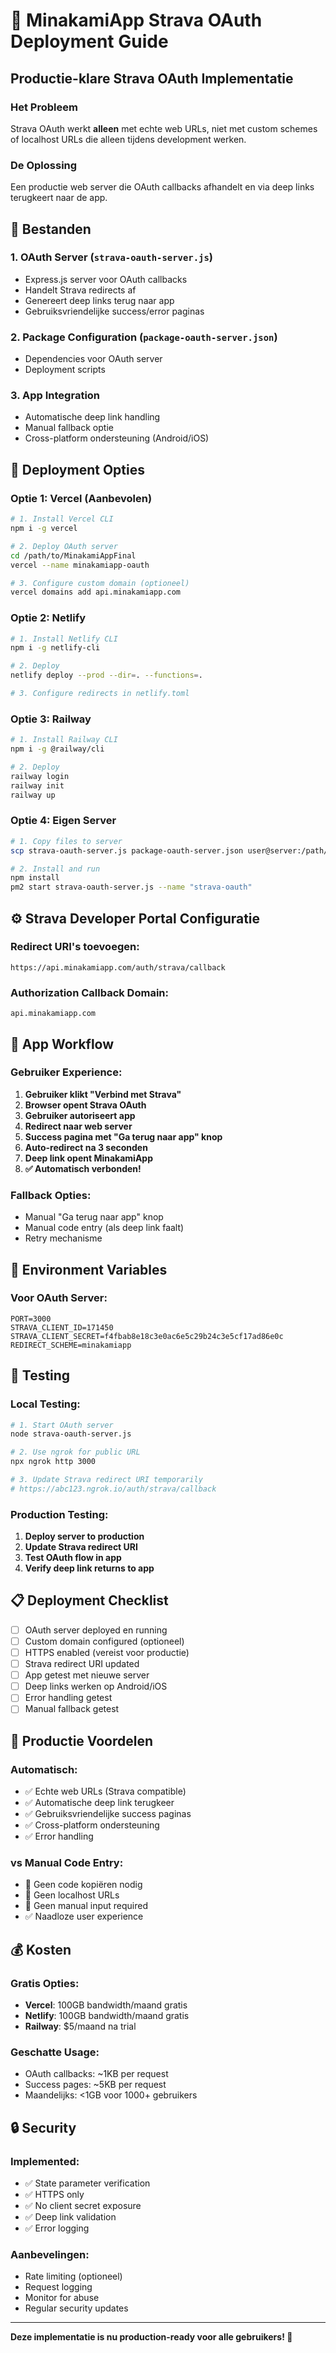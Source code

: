 # 🚴 MinakamiApp Strava OAuth Deployment Guide

## Productie-klare Strava OAuth Implementatie

### **Het Probleem**
Strava OAuth werkt **alleen** met echte web URLs, niet met custom schemes of localhost URLs die alleen tijdens development werken.

### **De Oplossing**
Een productie web server die OAuth callbacks afhandelt en via deep links terugkeert naar de app.

## 📁 Bestanden

### **1. OAuth Server** (`strava-oauth-server.js`)
- Express.js server voor OAuth callbacks
- Handelt Strava redirects af
- Genereert deep links terug naar app
- Gebruiksvriendelijke success/error paginas

### **2. Package Configuration** (`package-oauth-server.json`)
- Dependencies voor OAuth server
- Deployment scripts

### **3. App Integration**
- Automatische deep link handling
- Manual fallback optie
- Cross-platform ondersteuning (Android/iOS)

## 🚀 Deployment Opties

### **Optie 1: Vercel (Aanbevolen)**
```bash
# 1. Install Vercel CLI
npm i -g vercel

# 2. Deploy OAuth server
cd /path/to/MinakamiAppFinal
vercel --name minakamiapp-oauth

# 3. Configure custom domain (optioneel)
vercel domains add api.minakamiapp.com
```

### **Optie 2: Netlify**
```bash
# 1. Install Netlify CLI
npm i -g netlify-cli

# 2. Deploy
netlify deploy --prod --dir=. --functions=.

# 3. Configure redirects in netlify.toml
```

### **Optie 3: Railway**
```bash
# 1. Install Railway CLI
npm i -g @railway/cli

# 2. Deploy
railway login
railway init
railway up
```

### **Optie 4: Eigen Server**
```bash
# 1. Copy files to server
scp strava-oauth-server.js package-oauth-server.json user@server:/path/

# 2. Install and run
npm install
pm2 start strava-oauth-server.js --name "strava-oauth"
```

## ⚙️ Strava Developer Portal Configuratie

### **Redirect URI's toevoegen:**
```
https://api.minakamiapp.com/auth/strava/callback
```

### **Authorization Callback Domain:**
```
api.minakamiapp.com
```

## 📱 App Workflow

### **Gebruiker Experience:**
1. **Gebruiker klikt "Verbind met Strava"**
2. **Browser opent Strava OAuth**
3. **Gebruiker autoriseert app**
4. **Redirect naar web server**
5. **Success pagina met "Ga terug naar app" knop**
6. **Auto-redirect na 3 seconden**
7. **Deep link opent MinakamiApp**
8. **✅ Automatisch verbonden!**

### **Fallback Opties:**
- Manual "Ga terug naar app" knop
- Manual code entry (als deep link faalt)
- Retry mechanisme

## 🔧 Environment Variables

### **Voor OAuth Server:**
```env
PORT=3000
STRAVA_CLIENT_ID=171450
STRAVA_CLIENT_SECRET=f4fbab8e18c3e0ac6e5c29b24c3e5cf17ad86e0c
REDIRECT_SCHEME=minakamiapp
```

## 🧪 Testing

### **Local Testing:**
```bash
# 1. Start OAuth server
node strava-oauth-server.js

# 2. Use ngrok for public URL
npx ngrok http 3000

# 3. Update Strava redirect URI temporarily
# https://abc123.ngrok.io/auth/strava/callback
```

### **Production Testing:**
1. **Deploy server to production**
2. **Update Strava redirect URI**
3. **Test OAuth flow in app**
4. **Verify deep link returns to app**

## 📋 Deployment Checklist

- [ ] OAuth server deployed en running
- [ ] Custom domain configured (optioneel)
- [ ] HTTPS enabled (vereist voor productie)
- [ ] Strava redirect URI updated
- [ ] App getest met nieuwe server
- [ ] Deep links werken op Android/iOS
- [ ] Error handling getest
- [ ] Manual fallback getest

## 🎯 Productie Voordelen

### **Automatisch:**
- ✅ Echte web URLs (Strava compatible)
- ✅ Automatische deep link terugkeer
- ✅ Gebruiksvriendelijke success paginas
- ✅ Cross-platform ondersteuning
- ✅ Error handling

### **vs Manual Code Entry:**
- 🚫 Geen code kopiëren nodig
- 🚫 Geen localhost URLs
- 🚫 Geen manual input required
- ✅ Naadloze user experience

## 💰 Kosten

### **Gratis Opties:**
- **Vercel**: 100GB bandwidth/maand gratis
- **Netlify**: 100GB bandwidth/maand gratis
- **Railway**: $5/maand na trial

### **Geschatte Usage:**
- OAuth callbacks: ~1KB per request
- Success pages: ~5KB per request
- Maandelijks: <1GB voor 1000+ gebruikers

## 🔒 Security

### **Implemented:**
- ✅ State parameter verification
- ✅ HTTPS only
- ✅ No client secret exposure
- ✅ Deep link validation
- ✅ Error logging

### **Aanbevelingen:**
- Rate limiting (optioneel)
- Request logging
- Monitor for abuse
- Regular security updates

---

**Deze implementatie is nu production-ready voor alle gebruikers! 🚀**